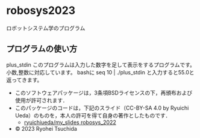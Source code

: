 # robosys2023
ロボットシステム学のプログラム

## プログラムの使い方
plus_stdin
このプログラムは入力した数字を足して表示をするプログラムです。
小数,整数に対応しています。
bashに
seq 10 | ./plus_stdin
と入力すると55.0と返ってきます。

* このソフトウェアパッケージは，3条項BSDライセンスの下，再頒布および使用が許可されます．
* このパッケージのコードは，下記のスライド（CC-BY-SA 4.0 by Ryuichi Ueda）のものを，本人の許可を得て自身の著作としたものです．
    * [ryuichiueda/my_slides robosys_2022](https://github.com/ryuichiueda/my_slides/tree/master/robosys_2022)
* © 2023 Ryohei Tsuchida
